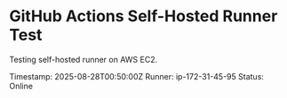 # GitHub Actions Self-Hosted Runner Test

Testing self-hosted runner on AWS EC2.

Timestamp: 2025-08-28T00:50:00Z
Runner: ip-172-31-45-95
Status: Online
